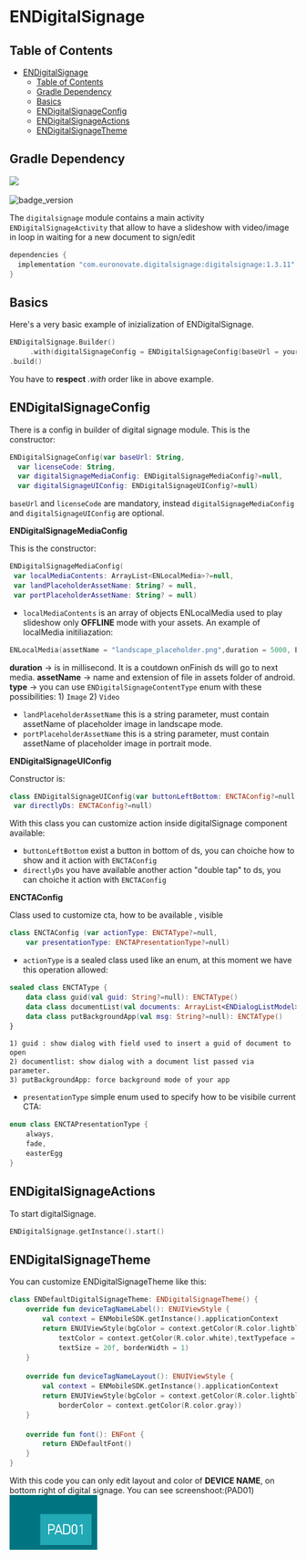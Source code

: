 # ENDigitalSignage

## Table of Contents

- [ENDigitalSignage](#endigitalsignage)
  - [Table of Contents](#table-of-contents)
  - [Gradle Dependency](#gradle-dependency)
  - [Basics](#basics)
  - [ENDigitalSignageConfig](#endigitalsignageconfig)
  - [ENDigitalSignageActions](#endigitalsignageactions)
  - [ENDigitalSignageTheme](#endigitalsignagetheme)

## Gradle Dependency
![](https://badgen.net/badge/stable/1.3.11/blue)

![badge_version](slideshow.png)

The `digitalsignage` module contains a main activity `ENDigitalSignageActivity` that allow to have a slideshow with video/image in loop in waiting for a new document to sign/edit

```gradle
dependencies {
  implementation "com.euronovate.digitalsignage:digitalsignage:1.3.11"
}
```
## Basics

Here's a very basic example of inizialization of ENDigitalSignage.

```kotlin
ENDigitalSignage.Builder()
     .with(digitalSignageConfig = ENDigitalSignageConfig(baseUrl = yourServerUrl, licenseCode = yourLicenseCode, landPlaceholderAssetName = "landscape_placeholder.png", portPlaceholderAssetName = "portrait_placeholder.png"))
.build()
```
You have to **respect** *.with* order like in above example.

## ENDigitalSignageConfig

There is a config in builder of digital signage module.
This is the constructor:

```kotlin
ENDigitalSignageConfig(var baseUrl: String,
  var licenseCode: String,
  var digitalSignageMediaConfig: ENDigitalSignageMediaConfig?=null,  
  var digitalSignageUIConfig: ENDigitalSignageUIConfig?=null)
```
`baseUrl` and `licenseCode` are mandatory, instead `digitalSignageMediaConfig` and `digitalSignageUIConfig` are optional.

**ENDigitalSignageMediaConfig**

This is the constructor:
```kotlin
ENDigitalSignageMediaConfig(
 var localMediaContents: ArrayList<ENLocalMedia>?=null,  
 var landPlaceholderAssetName: String? = null,  
 var portPlaceholderAssetName: String? = null)
 ```
- `localMediaContents` is an array of objects ENLocalMedia used to play slideshow only **OFFLINE** mode with your assets. 
   An example of localMedia initiliazation:
```kotlin
ENLocalMedia(assetName = "landscape_placeholder.png",duration = 5000, ENDigitalSignageContentType.Image)
 ```
**duration** -> is in millisecond. It is a coutdown onFinish ds will go to next media.
**assetName** -> name and extension of file in assets folder of android.
**type** -> you can use `ENDigitalSignageContentType` enum with these possibilities: 1) `Image` 2) `Video`
- `landPlaceholderAssetName` this is a string parameter, must contain assetName of placeholder image in landscape mode.
-  `portPlaceholderAssetName` this is a string parameter, must contain assetName of placeholder image in portrait mode.

**ENDigitalSignageUIConfig**

Constructor is:
```kotlin
class ENDigitalSignageUIConfig(var buttonLeftBottom: ENCTAConfig?=null,  
 var directlyDs: ENCTAConfig?=null)
 ```
With this class you can customize action inside digitalSignage component available:
- `buttonLeftBottom` exist a button in bottom of ds, you can choiche how to show and it action with `ENCTAConfig`
- `directlyDs` you have available another action "double tap" to ds, you can choiche it action with `ENCTAConfig`

**ENCTAConfig**

Class used to customize cta, how to be available , visible

```kotlin
class ENCTAConfig (var actionType: ENCTAType?=null,  
    var presentationType: ENCTAPresentationType?=null) 
```

- `actionType` is a sealed class used like an enum, at this moment we have this operation allowed:

```kotlin
sealed class ENCTAType {  
    data class guid(val guid: String?=null): ENCTAType()  
    data class documentList(val documents: ArrayList<ENDialogListModel>): ENCTAType()  
    data class putBackgroundApp(val msg: String?=null): ENCTAType()  
}
```
	1) guid : show dialog with field used to insert a guid of document to open
	2) documentlist: show dialog with a document list passed via parameter.
	3) putBackgroundApp: force background mode of your app

- `presentationType` simple enum used to specify how to be visibile current CTA:
```kotlin
enum class ENCTAPresentationType {  
    always,  
    fade,  
    easterEgg  
}
```
## ENDigitalSignageActions

To start digitalSignage. 

```kotlin
ENDigitalSignage.getInstance().start()
```


## ENDigitalSignageTheme

You can customize ENDigitalSignageTheme like this:

```kotlin
class ENDefaultDigitalSignageTheme: ENDigitalSignageTheme() {
    override fun deviceTagNameLabel(): ENUIViewStyle {
        val context = ENMobileSDK.getInstance().applicationContext
        return ENUIViewStyle(bgColor = context.getColor(R.color.lightblue),
            textColor = context.getColor(R.color.white),textTypeface = font().light(),
            textSize = 20f, borderWidth = 1)
    }

    override fun deviceTagNameLayout(): ENUIViewStyle {
        val context = ENMobileSDK.getInstance().applicationContext
        return ENUIViewStyle(bgColor = context.getColor(R.color.lightblue),
            borderColor = context.getColor(R.color.gray))
    }

    override fun font(): ENFont {
        return ENDefaultFont()
    }
}
```
With this code you can only edit layout and color of **DEVICE NAME**, on bottom right of digital signage. 
You can see screenshoot:(PAD01)
![tag](tag.png)